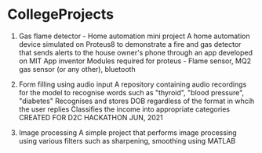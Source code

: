 # CollegeProjects

1. Gas flame detector - Home automation mini project 
A home automation device simulated on Proteus8 to demonstrate a fire and gas detector that sends alerts to the house owner's phone through an app developed on MIT App inventor 
Modules required for proteus - Flame sensor, MQ2 gas sensor (or any other), bluetooth

2. Form filling using audio input
A repository containing audio recordings for the model to recognise words such as "thyroid", "blood pressure", "diabetes"
Recognises and stores DOB regardless of the format in whcih the user replies 
Classifies the income into appropriate categories
CREATED FOR D2C HACKATHON JUN, 2021

2. Image processing 
A simple project that performs image processing using various filters such as sharpening, smoothing using MATLAB
